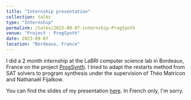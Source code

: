 ```yaml
---
title: "Internship presentation"
collection: talks
type: "Internship"
permalink: /talks/2023-09-07-internship-ProgSynth
venue: "Project : ProgSynth"
date: 2023-09-07
location: "Bordeaux, France"
---
```


I did a 2 month internship at the LaBRI computer science lab in Bordeaux, France on the project [ProgSynth](https://github.com/nathanael-fijalkow/ProgSynth). I tried to adapt the restarts method from SAT solvers to program synthesis under the supervision of Théo Matricon and Nathanaël Fijalkow.

You can find the slides of my presentation [here](/files/pdf/slides_progsynth.pdf). In French only, I'm sorry.
